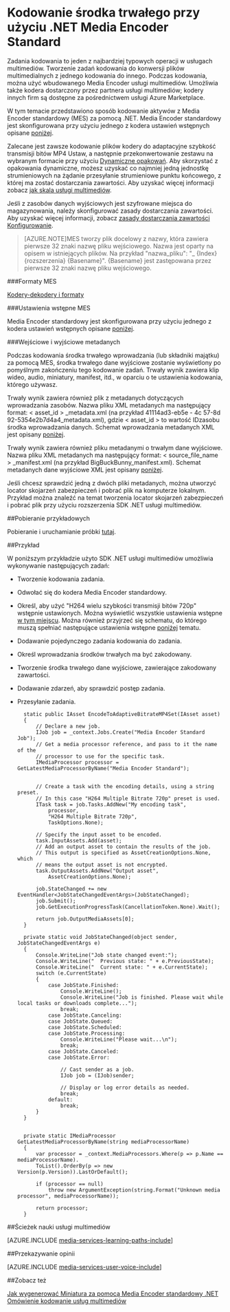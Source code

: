<properties 
    pageTitle="Kodowanie środka trwałego przy użyciu .NET Media Encoder Standard | Microsoft Azure" 
    description="W tym temacie przedstawiono sposób kodowanie środka trwałego za pomocą Media Encoder Strandard za pomocą .NET." 
    services="media-services" 
    documentationCenter="" 
    authors="juliako" 
    manager="erikre" 
    editor=""/>

<tags 
    ms.service="media-services" 
    ms.workload="media" 
    ms.tgt_pltfrm="na" 
    ms.devlang="na" 
    ms.topic="article" 
    ms.date="09/19/2016"
    ms.author="juliako;anilmur"/>


# <a name="encode-an-asset-with-media-encoder-standard-using-net"></a>Kodowanie środka trwałego przy użyciu .NET Media Encoder Standard

Zadania kodowania to jeden z najbardziej typowych operacji w usługach multimediów. Tworzenie zadań kodowania do konwersji plików multimedialnych z jednego kodowania do innego. Podczas kodowania, można użyć wbudowanego Media Encoder usługi multimediów. Umożliwia także kodera dostarczony przez partnera usługi multimediów; kodery innych firm są dostępne za pośrednictwem usługi Azure Marketplace. 

W tym temacie przedstawiono sposób kodowanie aktywów z Media Encoder standardowy (MES) za pomocą .NET. Media Encoder standardowy jest skonfigurowana przy użyciu jednego z kodera ustawień wstępnych opisane [poniżej](http://go.microsoft.com/fwlink/?linkid=618336&clcid=0x409).

Zalecane jest zawsze kodowanie plików kodery do adaptacyjne szybkość transmisji bitów MP4 Ustaw, a następnie przekonwertowanie zestawu na wybranym formacie przy użyciu [Dynamiczne opakowań](media-services-dynamic-packaging-overview.md). Aby skorzystać z opakowania dynamiczne, możesz uzyskać co najmniej jedną jednostkę strumieniowych na żądanie przesyłanie strumieniowe punktu końcowego, z której ma zostać dostarczania zawartości. Aby uzyskać więcej informacji zobacz [jak skala usługi multimediów](media-services-portal-manage-streaming-endpoints.md).

Jeśli z zasobów danych wyjściowych jest szyfrowane miejsca do magazynowania, należy skonfigurować zasady dostarczania zawartości. Aby uzyskać więcej informacji, zobacz [zasady dostarczania zawartości Konfigurowanie](media-services-dotnet-configure-asset-delivery-policy.md).

>[AZURE.NOTE]MES tworzy plik docelowy z nazwy, która zawiera pierwsze 32 znaki nazwę pliku wejściowego. Nazwa jest oparty na opisem w istniejących plików. Na przykład "nazwa_pliku": "_ {Index} {rozszerzenia} {Basename}". {Basename} jest zastępowana przez pierwsze 32 znaki nazwę pliku wejściowego.

###<a name="mes-formats"></a>Formaty MES

[Kodery-dekodery i formaty](media-services-media-encoder-standard-formats.md)

###<a name="mes-presets"></a>Ustawienia wstępne MES

Media Encoder standardowy jest skonfigurowana przy użyciu jednego z kodera ustawień wstępnych opisane [poniżej](http://go.microsoft.com/fwlink/?linkid=618336&clcid=0x409).

###<a name="input-and-output-metadata"></a>Wejściowe i wyjściowe metadanych

Podczas kodowania środka trwałego wprowadzania (lub składniki majątku) za pomocą MES, środka trwałego dane wyjściowe zostanie wyświetlony po pomyślnym zakończeniu tego kodowanie zadań. Trwały wynik zawiera klip wideo, audio, miniatury, manifest, itd., w oparciu o te ustawienia kodowania, którego używasz.

Trwały wynik zawiera również plik z metadanych dotyczących wprowadzania zasobów. Nazwa pliku XML metadanych ma następujący format: < asset_id > _metadata.xml (na przykład 41114ad3-eb5e - 4c 57-8d 92-5354e2b7d4a4_metadata.xml), gdzie < asset_id > to wartość IDzasobu środka wprowadzania danych. Schemat wprowadzania metadanych XML jest opisany [poniżej](http://msdn.microsoft.com/library/azure/dn783120.aspx).

Trwały wynik zawiera również pliku metadanymi o trwałym dane wyjściowe. Nazwa pliku XML metadanych ma następujący format: < source_file_name > _manifest.xml (na przykład BigBuckBunny_manifest.xml). Schemat metadanych dane wyjściowe XML jest opisany [poniżej](http://msdn.microsoft.com/library/azure/dn783217.aspx).

Jeśli chcesz sprawdzić jedną z dwóch pliki metadanych, można utworzyć locator skojarzeń zabezpieczeń i pobrać plik na komputerze lokalnym. Przykład można znaleźć na temat tworzenia locator skojarzeń zabezpieczeń i pobrać plik przy użyciu rozszerzenia SDK .NET usługi multimediów.

##<a name="download-sample"></a>Pobieranie przykładowych

Pobieranie i uruchamianie próbki [tutaj](https://azure.microsoft.com/documentation/samples/media-services-dotnet-on-demand-encoding-with-media-encoder-standard/).

##<a name="example"></a>Przykład

W poniższym przykładzie użyto SDK .NET usługi multimediów umożliwia wykonywanie następujących zadań:

- Tworzenie kodowania zadania.
- Odwołać się do kodera Media Encoder standardowy.
- Określ, aby użyć "H264 wielu szybkości transmisji bitów 720p" wstępnie ustawionych. Można wyświetlić wszystkie ustawienia wstępne [w tym miejscu](http://go.microsoft.com/fwlink/?linkid=618336&clcid=0x409). Można również przyjrzeć się schematu, do którego muszą spełniać następujące ustawienia wstępne [poniżej](https://msdn.microsoft.com/library/mt269962.aspx) tematu.
- Dodawanie pojedynczego zadania kodowania do zadania. 
- Określ wprowadzania środków trwałych ma być zakodowany.
- Tworzenie środka trwałego dane wyjściowe, zawierające zakodowany zawartości.
- Dodawanie zdarzeń, aby sprawdzić postęp zadania.
- Przesyłanie zadania.
        
        static public IAsset EncodeToAdaptiveBitrateMP4Set(IAsset asset)
        {
            // Declare a new job.
            IJob job = _context.Jobs.Create("Media Encoder Standard Job");
            // Get a media processor reference, and pass to it the name of the 
            // processor to use for the specific task.
            IMediaProcessor processor = GetLatestMediaProcessorByName("Media Encoder Standard");
        

            // Create a task with the encoding details, using a string preset.
            // In this case "H264 Multiple Bitrate 720p" preset is used.
            ITask task = job.Tasks.AddNew("My encoding task",
                processor,
                "H264 Multiple Bitrate 720p",
                TaskOptions.None);
        
            // Specify the input asset to be encoded.
            task.InputAssets.Add(asset);
            // Add an output asset to contain the results of the job. 
            // This output is specified as AssetCreationOptions.None, which 
            // means the output asset is not encrypted. 
            task.OutputAssets.AddNew("Output asset",
                AssetCreationOptions.None);
        
            job.StateChanged += new EventHandler<JobStateChangedEventArgs>(JobStateChanged);
            job.Submit();
            job.GetExecutionProgressTask(CancellationToken.None).Wait();
        
            return job.OutputMediaAssets[0];
        }
        
        private static void JobStateChanged(object sender, JobStateChangedEventArgs e)
        {
            Console.WriteLine("Job state changed event:");
            Console.WriteLine("  Previous state: " + e.PreviousState);
            Console.WriteLine("  Current state: " + e.CurrentState);
            switch (e.CurrentState)
            {
                case JobState.Finished:
                    Console.WriteLine();
                    Console.WriteLine("Job is finished. Please wait while local tasks or downloads complete...");
                    break;
                case JobState.Canceling:
                case JobState.Queued:
                case JobState.Scheduled:
                case JobState.Processing:
                    Console.WriteLine("Please wait...\n");
                    break;
                case JobState.Canceled:
                case JobState.Error:
        
                    // Cast sender as a job.
                    IJob job = (IJob)sender;
        
                    // Display or log error details as needed.
                    break;
                default:
                    break;
            }
        }
        
        
        private static IMediaProcessor GetLatestMediaProcessorByName(string mediaProcessorName)
        {
            var processor = _context.MediaProcessors.Where(p => p.Name == mediaProcessorName).
            ToList().OrderBy(p => new Version(p.Version)).LastOrDefault();
        
            if (processor == null)
                throw new ArgumentException(string.Format("Unknown media processor", mediaProcessorName));
        
            return processor;
        }


##<a name="media-services-learning-paths"></a>Ścieżek nauki usługi multimediów

[AZURE.INCLUDE [media-services-learning-paths-include](../../includes/media-services-learning-paths-include.md)]

##<a name="provide-feedback"></a>Przekazywanie opinii

[AZURE.INCLUDE [media-services-user-voice-include](../../includes/media-services-user-voice-include.md)]

##<a name="see-also"></a>Zobacz też 

[Jak wygenerować Miniatura za pomocą Media Encoder standardowy .NET](media-services-dotnet-generate-thumbnail-with-mes.md)
[Omówienie kodowanie usług multimediów](media-services-encode-asset.md)
